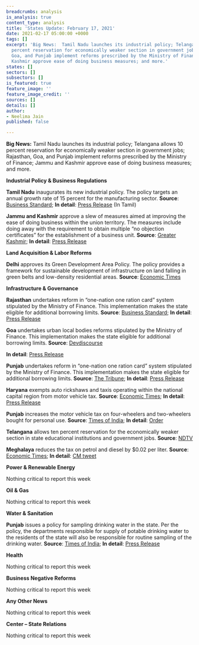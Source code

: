 ```yaml
---
breadcrumbs: analysis
is_analysis: true
content_type: analysis
title: 'States Update: February 17, 2021'
date: 2021-02-17 05:00:00 +0000
tags: []
excerpt: 'Big News:  Tamil Nadu launches its industrial policy; Telangana allows 10
  percent reservation for economically weaker section in government jobs; Rajasthan,
  Goa, and Punjab implement reforms prescribed by the Ministry of Finance; Jammu and
  Kashmir approve ease of doing business measures; and more.'
states: []
sectors: []
subsectors: []
is_featured: true
feature_image: ''
feature_image_credit: ''
sources: []
details: []
author:
- Neelima Jain
published: false

---
```

**Big News:** Tamil Nadu launches its industrial policy; Telangana allows 10 percent reservation for economically weaker section in government jobs; Rajasthan, Goa, and Punjab implement reforms prescribed by the Ministry of Finance; Jammu and Kashmir approve ease of doing business measures; and more.

**Industrial Policy & Business Regulations**

**Tamil Nadu** inaugurates its new industrial policy. The policy targets an annual growth rate of 15 percent for the manufacturing sector. **Source**: [Business Standard](https://www.business-standard.com/article/economy-policy/tamil-nadu-announces-new-industrial-policy-targets-rs-10-trn-investments-121021600736_1.html); **In detail**: [Press Release](https://cms.tn.gov.in/sites/default/files/press_release/pr160221_128.pdf) (In Tamil)

**Jammu and Kashmir** approve a slew of measures aimed at improving the ease of doing business within the union territory. The measures include doing away with the requirement to obtain multiple “no objection certificates” for the establishment of a business unit. **Source**: [Greater Kashmir](https://www.greaterkashmir.com/news/latest-news/jk-govt-announces-series-of-measures-for-simplifying-business-establishment-process/); **In detail**: [Press Release](http://new.jkdirinf.in/NewsDescription.aspx?ID=71428)

**Land Acquisition & Labor Reforms**

**Delhi** approves its Green Development Area Policy. The policy provides a framework for sustainable development of infrastructure on land falling in green belts and low-density residential areas. **Source**: [Economic Times](https://realty.economictimes.indiatimes.com/news/industry/dda-approves-draft-green-development-area-policy-for-sustainable-development/80827270)

**Infrastructure & Governance**

**Rajasthan** undertakes reform in “one-nation one ration card” system stipulated by the Ministry of Finance. This implementation makes the state eligible for additional borrowing limits. **Source**: [Business Standard](https://www.business-standard.com/article/economy-policy/finmin-permits-rs-2-731-crore-add-l-borrowing-by-rajasthan-post-reforms-121020901587_1.html); **In detail**: [Press Release](https://pib.gov.in/Pressreleaseshare.aspx?PRID=1696493)

**Goa** undertakes urban local bodies reforms stipulated by the Ministry of Finance. This implementation makes the state eligible for additional borrowing limits. **Source**: [Devdiscourse](https://www.devdiscourse.com/article/education/1445043-goa-becomes-6thstate-to-successfully-undertake-urban-local-bodies-reforms)

**In detail**: [Press Release](https://pib.gov.in/Pressreleaseshare.aspx?PRID=1697062)

**Punjab** undertakes reform in “one-nation one ration card” system stipulated by the Ministry of Finance. This implementation makes the state eligible for additional borrowing limits. **Source**: [The Tribune](https://www.tribuneindia.com/news/punjab/punjab-becomes-13th%C2%A0state-to-successfully-complete-one-nation-one-ration-card-reform-211968); **In detail**: [Press Release](https://pib.gov.in/PressReleasePage.aspx?PRID=1697633)

**Haryana** exempts auto rickshaws and taxis operating within the national capital region from motor vehicle tax. **Source**: [Economic Times](https://economictimes.indiatimes.com/news/economy/policy/haryana-government-grants-exemption-in-motor-vehicle-tax-to-autos-taxis-operating-within-delhi-ncr/articleshow/80789585.cms); **In detail**: [Press Release](https://prharyana.gov.in/en/haryana-government-has-decided-to-grant-exemption-in-motor-vehicle-tax-to-auto-rickshawstaxis)

**Punjab** increases the motor vehicle tax on four-wheelers and two-wheelers bought for personal use. **Source**: [Times of India](https://timesofindia.indiatimes.com/city/chandigarh/punjab-increases-motor-vehicle-tax-on-personal-vehicles/articleshow/80888381.cms); **In detail**: [Order](https://olps.punjabtransport.org/Tax%20Amendment%20dated%2012%20Feb%202021.pdf)

**Telangana** allows ten percent reservation for the economically weaker section in state educational institutions and government jobs. **Source**: [NDTV](https://www.ndtv.com/india-news/telangana-issues-order-for-10-per-cent-quota-for-economically-weaker-sections-2366152)

**Meghalaya** reduces the tax on petrol and diesel by $0.02 per liter. **Source**: [Economic Times](https://energy.economictimes.indiatimes.com/news/oil-and-gas/meghalaya-govt-to-reduce-tax-on-petrol-diesel-by-rs-2-per-litre-cm/80746260); **In detail**: [CM tweet](https://twitter.com/SangmaConrad/status/1358413075347480578)

**Power & Renewable Energy**

Nothing critical to report this week

**Oil & Gas**

Nothing critical to report this week

**Water & Sanitation**

**Punjab** issues a policy for sampling drinking water in the state. Per the policy, the departments responsible for supply of potable drinking water to the residents of the state will also be responsible for routine sampling of the drinking water. **Source**: [Times of India](https://timesofindia.indiatimes.com/city/chandigarh/punjab-frames-policy-for-sampling-of-drinking-water/articleshow/80790497.cms); **In detail**: [Press Release](http://www.diprpunjab.gov.in/?q=content/punjab-govt-issues-comprehensive-policy-routine-water-sampling-outbreaks-water-borne)

**Health**

Nothing critical to report this week

**Business Negative Reforms**

Nothing critical to report this week

**Any Other News**

Nothing critical to report this week

**Center – State Relations**

Nothing critical to report this week